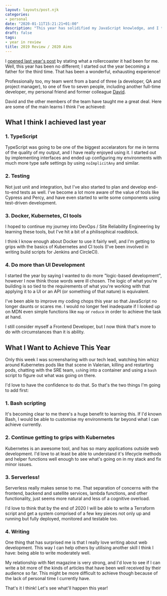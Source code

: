 ```yaml
---
layout: layouts/post.njk
categories:
- personal
date: "2020-01-11T15:21:21+01:00"
description: "This year has solidified my JavaScript knowledge, and I think I have also developed more of the holistic skills around the framework of tools and teams that surround me. But there's still a lot more I need to work on..."
draft: false
tags:
- year in review
title: 2019 Review / 2020 Aims
---
```

I [opened last year's post](/post/2018-review-2019-aims/) by stating what a rollercoaster it had been for me. Well, this year has been no different; I started out the year becoming a father for the third time. That has been a wonderful, exhausting experience!

Professionally too, my team went from a band of three (a developer, QA and project manager), to one of five to seven people, including another full-time developer, my personal friend and former colleague [David](https://way2adv.com).

David and the other members of the team have taught me a great deal. Here are some of the main learns I think I've achieved:

## What I think I achieved last year

### 1. TypeScript

TypeScript was going to be one of the biggest accelarators for me in terms of the quality of my output, and I have really enjoyed using it. I started out by implementing interfaces and ended up configuring my environments with much more type safe settings by using `noImplicitAny` and similar.

### 2. Testing

Not just unit and integration, but I've also started to plan and develop end-to-end tests as well. I've become a lot more aware of the value of tools like Cypress and Percy, and have even started to write some components using test-driven development.

### 3. Docker, Kubernetes, CI tools

I hoped to continue my journey into DevOps / Site Reliability Engineering by learning these tools, but I've hit a bit of a philisophical roadblock.

I think I know enough about Docker to use it fairly well, and I'm getting to grips with the basics of Kubernetes and CI tools (I've been involved in writing build scripts for Jenkins and CircleCI).

### 4. Do more than UI Development

I started the year by saying I wanted to do more "logic-based development", however I now think those words were ill chosen. The logic of what you're building is so tied to the requirements of what you're working with that applying it to a UI or an API (or something of that nature) is equivalent.

I've been able to improve my coding chops this year so that JavaScript no longer daunts or scares me. I would no longer feel inadequate if I looked up on MDN even simple functions like `map` or `reduce` in order to achieve the task at hand.

I still consider myself a Frontend Developer, but I now think that's more to do with circumstances than it is ability.

## What I Want to Achieve This Year

Only this week I was screensharing with our tech lead, watching him whizz around Kubernetes pods like that scene in Valerian, killing and restarting pods, chatting with the SRE team, `ssh`ing into a container and using a `bash` script to figure out what was going on there.

I'd love to have the confidence to do that. So that's the two things I'm going to add first:

### 1. Bash scripting

It's becoming clear to me there's a huge benefit to learning this. If I'd known Bash, I would be able to customise my environments far beyond what I can achieve currently.

### 2. Continue getting to grips with Kubernetes

Kubernetes is an awesome tool, and has so many applications outside web development. I'd love to at least be able to understand it's lifecycle methods and helper functions well enough to see what's going on in my stack and fix minor issues.

### 3. Serverless!

Serverless really makes sense to me. That separation of concerns with the frontend, backend and satellite services, lambda functions, and other functionality, just seems more natural and less of a cognitive overload.

I'd love to think that by the end of 2020 I will be able to write a Terraform script and get a system comprised of a few key pieces not only up and running but fully deployed, monitored and testable too.

### 4. Writing

One thing that has surprised me is that I really love writing about web development. This way I can help others by utilising another skill I think I have: being able to write moderately well.

My relationship with Net magazine is very strong, and I'd love to see if I can write a bit more of the kinds of articles that have been well received by their audience so far. This might be more difficult to achieve though because of the lack of personal time I currently have.

That's it I think! Let's see what'll happen this year!
